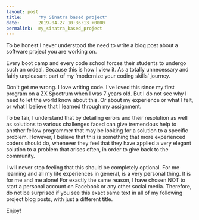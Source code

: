```yaml
---
layout: post
title:      "My Sinatra based project"
date:       2019-04-27 10:36:13 +0000
permalink:  my_sinatra_based_project
---
```



To be honest I never understood the need to write a blog post about a software project you are working on. 

Every boot camp and every code school forces their students to undergo such an ordeal. Because this is how I view it. 
As a totally unnecessary and fairly unpleasant part of my 'modernize your coding skills' journey.

Don't get me wrong. I love writing code. I've loved this since my first program on a ZX Spectrum when I was 7 years old.
But I do not see why I need to let the world know about this. Or about my experience or what I felt, or what I believe that I learned through my assignment.

To be fair, I understand that by detailing errors and their resolution as well as solutions to various challenges faced can give tremendous help to another fellow programmer that may be looking for a solution to a specific problem. However, I believe that this is something that more experienced coders should do, whenever they feel that they have applied a very elegant solution to a problem that arises often, in order to give back to the community.

I will never stop feeling that this should be completely optional. For me learning and all my life experiences in general, is a very personal thing. It is for me and me alone! For exactly the same reason, I have chosen NOT to start a personal account on Facebook or any other social media. Therefore, do not be surprised if you see this exact same text in all of my following project blog posts, with just a different title.

Enjoy!





